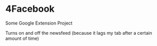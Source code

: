# 4Facebook

Some Google Extension Project

Turns on and off the newsfeed (because it lags my tab after a certain amount of time)
